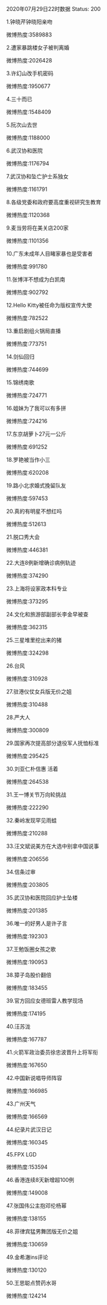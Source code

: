 2020年07月29日22时数据
Status: 200

1.钟晓芹钟晓阳亲吻

微博热度:3589883

2.遭家暴跳楼女子被判离婚

微博热度:2026428

3.许幻山改手机密码

微博热度:1950677

4.三十而已

微博热度:1548409

5.阮次山去世

微博热度:1188000

6.武汉协和医院

微博热度:1176794

7.武汉协和坠亡护士系独女

微博热度:1161791

8.各级党委和政府要高度重视研究生教育

微博热度:1120368

9.麦当劳将在美关店200家

微博热度:1101356

10.广东未成年人目睹家暴也是受害者

微博热度:991780

11.张博洋不想成为白凯南

微博热度:902792

12.Hello Kitty被任命为版权宣传大使

微博热度:782522

13.重启剧组火锅局直播

微博热度:773751

14.剑仙回归

微博热度:744699

15.锦绣南歌

微博热度:724771

16.姐妹为了我可以有多拼

微博热度:724216

17.东京胡萝卜27元一公斤

微博热度:691252

18.罗艳被当作小三

微博热度:620208

19.路小北求婚式挽留队友

微博热度:597453

20.真的有明星不想红吗

微博热度:512613

21.脱口秀大会

微博热度:446381

22.大连8例新增确诊病例轨迹

微博热度:374290

23.上海将设家政本科专业

微博热度:373295

24.文化和旅游部副部长李金早被查

微博热度:362315

25.三星堆里挖出来的猪

微博热度:324298

26.台风

微博热度:310928

27.驻港仪仗女兵版无价之姐

微博热度:310488

28.严大人

微博热度:300809

29.国家再次提高部分退役军人抚恤标准

微博热度:295425

30.刘亚仁朴信惠 活着

微博热度:264538

31.王一博关节万向轮挑战

微博热度:222290

32.秦岭发现罕见雨蛙

微博热度:210288

33.汪文斌说美方在大选中别拿中国说事

微博热度:206556

34.信条过审

微博热度:203805

35.武汉协和医院回应护士坠楼

微博热度:201385

36.唯一的好男人是许子言

微博热度:192303

37.王勉饭圈女孩之歌

微博热度:190953

38.獐子岛股价翻倍

微博热度:183455

39.官方回应女德班雷人教学现场

微博热度:174195

40.汪苏泷

微博热度:167787

41.火箭军政治委员徐忠波晋升上将军衔

微博热度:167650

42.中国新说唱导师阵容

微博热度:166985

43.广州天气

微博热度:166569

44.纪录片武汉日记

微博热度:160345

45.FPX LGD

微博热度:153594

46.香港连续8天新增超100例

微博热度:149008

47.张国伟公主抱邓伦杨幂

微博热度:138155

48.菲律宾猛男舞团版无价之姐

微博热度:130659

49.金希澈ins评论

微博热度:130120

50.王思聪点赞药水哥

微博热度:124214

